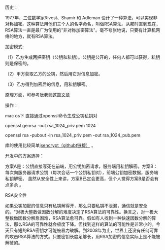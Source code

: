 历史：

1977年，三位数学家Rivest、Shamir 和 Adleman 设计了一种算法，可以实现非对称加密。这种算法用他们三个人的名字命名，叫做RSA算法。从那时直到现在，RSA算法一直是最广为使用的"非对称加密算法"。毫不夸张地说，只要有计算机网络的地方，就有RSA算法。

加密模式:

（1）乙方生成两把密钥（公钥和私钥）。公钥是公开的，任何人都可以获得，私钥则是保密的。

（2）甲方获取乙方的公钥，然后用它对信息加密。

 （3）乙方得到加密后的信息，用私钥解密。

原理方面，可参考[阮老师这篇文章](http://www.ruanyifeng.com/blog/2013/07/rsa_algorithm_part_two.html)

操作：

mac os下 直接通过openssl命令生成公钥私钥对

 openssl genrsa -out rsa_1024_priv.pem 1024

 openssl rsa -pubout -in rsa_1024_priv.pem -out rsa_1024_pub.pem

库的使用比较简单[jsencrypt（githubt链接）](https://github.com/travist/jsencrypt)  。

开发中的方案选择：

方案A是：公钥直接写死在前端，用公钥加密请求，服务端用私钥解密。方案B：每次向服务器请求公钥（每次会话一个公钥私钥对），前端公钥加密数据，服务端私钥解密。   虽然从安全性上来讲，方案B已定会更高，但个人觉得方案B是否会有点多余 。 

RSA安全性

如果公钥加密的信息只有私钥解得开，那么只要私钥不泄漏，通信就是安全的。"对极大整数做因数分解的难度决定了RSA算法的可靠性。换言之，对一极大整数做因数分解愈困难，RSA算法愈可靠。假如有人找到一种快速因数分解的算法，那么RSA的可靠性就会极度下降。但找到这样的算法的可能性是非常小的。今天只有短的RSA密钥才可能被暴力破解。到2008年为止，世界上还没有任何可靠的攻击RSA算法的方式。只要密钥长度足够长，用RSA加密的信息实际上是不能被解破的。